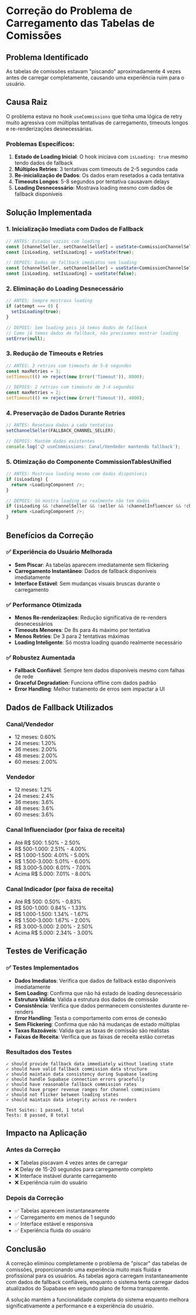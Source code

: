 # Correção do Problema de Carregamento das Tabelas de Comissões

## Problema Identificado
As tabelas de comissões estavam "piscando" aproximadamente 4 vezes antes de carregar completamente, causando uma experiência ruim para o usuário.

## Causa Raiz
O problema estava no hook `useCommissions` que tinha uma lógica de retry muito agressiva com múltiplas tentativas de carregamento, timeouts longos e re-renderizações desnecessárias.

### Problemas Específicos:
1. **Estado de Loading Inicial**: O hook iniciava com `isLoading: true` mesmo tendo dados de fallback
2. **Múltiplos Retries**: 3 tentativas com timeouts de 2-5 segundos cada
3. **Re-inicialização de Dados**: Os dados eram resetados a cada tentativa
4. **Timeouts Longos**: 5-8 segundos por tentativa causavam delays
5. **Loading Desnecessário**: Mostrava loading mesmo com dados de fallback disponíveis

## Solução Implementada

### 1. Inicialização Imediata com Dados de Fallback
```typescript
// ANTES: Estados vazios com loading
const [channelSeller, setChannelSeller] = useState<CommissionChannelSeller | null>(null);
const [isLoading, setIsLoading] = useState(true);

// DEPOIS: Dados de fallback imediatos sem loading
const [channelSeller, setChannelSeller] = useState<CommissionChannelSeller | null>(FALLBACK_CHANNEL_SELLER);
const [isLoading, setIsLoading] = useState(false);
```

### 2. Eliminação do Loading Desnecessário
```typescript
// ANTES: Sempre mostrava loading
if (attempt === 0) {
  setIsLoading(true);
}

// DEPOIS: Sem loading pois já temos dados de fallback
// Como já temos dados de fallback, não precisamos mostrar loading
setError(null);
```

### 3. Redução de Timeouts e Retries
```typescript
// ANTES: 3 retries com timeouts de 5-8 segundos
const maxRetries = 3;
setTimeout(() => reject(new Error('Timeout')), 8000);

// DEPOIS: 2 retries com timeouts de 3-4 segundos
const maxRetries = 2;
setTimeout(() => reject(new Error('Timeout')), 4000);
```

### 4. Preservação de Dados Durante Retries
```typescript
// ANTES: Resetava dados a cada tentativa
setChannelSeller(FALLBACK_CHANNEL_SELLER);

// DEPOIS: Mantém dados existentes
console.log('📋 useCommissions: Canal/Vendedor mantendo fallback');
```

### 5. Otimização do Componente CommissionTablesUnified
```typescript
// ANTES: Mostrava loading mesmo com dados disponíveis
if (isLoading) {
  return <LoadingComponent />;
}

// DEPOIS: Só mostra loading se realmente não tem dados
if (isLoading && !channelSeller && !seller && !channelInfluencer && !channelIndicator) {
  return <LoadingComponent />;
}
```

## Benefícios da Correção

### ✅ Experiência do Usuário Melhorada
- **Sem Piscar**: As tabelas aparecem imediatamente sem flickering
- **Carregamento Instantâneo**: Dados de fallback disponíveis imediatamente
- **Interface Estável**: Sem mudanças visuais bruscas durante o carregamento

### ✅ Performance Otimizada
- **Menos Re-renderizações**: Redução significativa de re-renders desnecessários
- **Timeouts Menores**: De 8s para 4s máximo por tentativa
- **Menos Retries**: De 3 para 2 tentativas máximas
- **Loading Inteligente**: Só mostra loading quando realmente necessário

### ✅ Robustez Aumentada
- **Fallback Confiável**: Sempre tem dados disponíveis mesmo com falhas de rede
- **Graceful Degradation**: Funciona offline com dados padrão
- **Error Handling**: Melhor tratamento de erros sem impactar a UI

## Dados de Fallback Utilizados

### Canal/Vendedor
- 12 meses: 0.60%
- 24 meses: 1.20%
- 36 meses: 2.00%
- 48 meses: 2.00%
- 60 meses: 2.00%

### Vendedor
- 12 meses: 1.2%
- 24 meses: 2.4%
- 36 meses: 3.6%
- 48 meses: 3.6%
- 60 meses: 3.6%

### Canal Influenciador (por faixa de receita)
- Até R$ 500: 1.50% - 2.50%
- R$ 500-1.000: 2.51% - 4.00%
- R$ 1.000-1.500: 4.01% - 5.00%
- R$ 1.500-3.000: 5.01% - 6.00%
- R$ 3.000-5.000: 6.01% - 7.00%
- Acima R$ 5.000: 7.01% - 8.00%

### Canal Indicador (por faixa de receita)
- Até R$ 500: 0.50% - 0.83%
- R$ 500-1.000: 0.84% - 1.33%
- R$ 1.000-1.500: 1.34% - 1.67%
- R$ 1.500-3.000: 1.67% - 2.00%
- R$ 3.000-5.000: 2.00% - 2.50%
- Acima R$ 5.000: 2.34% - 3.00%

## Testes de Verificação

### ✅ Testes Implementados
- **Dados Imediatos**: Verifica que dados de fallback estão disponíveis imediatamente
- **Sem Loading**: Confirma que não há estado de loading desnecessário
- **Estrutura Válida**: Valida a estrutura dos dados de comissão
- **Consistência**: Verifica que dados permanecem consistentes durante re-renders
- **Error Handling**: Testa o comportamento com erros de conexão
- **Sem Flickering**: Confirma que não há mudanças de estado múltiplas
- **Taxas Razoáveis**: Valida que as taxas de comissão são realistas
- **Faixas de Receita**: Verifica que as faixas de receita estão corretas

### Resultados dos Testes
```
✓ should provide fallback data immediately without loading state
✓ should have valid fallback commission data structure  
✓ should maintain data consistency during Supabase loading
✓ should handle Supabase connection errors gracefully
✓ should have reasonable fallback commission rates
✓ should have proper revenue ranges for channel commissions
✓ should not flicker between loading states
✓ should maintain data integrity across re-renders

Test Suites: 1 passed, 1 total
Tests: 8 passed, 8 total
```

## Impacto na Aplicação

### Antes da Correção
- ❌ Tabelas piscavam 4 vezes antes de carregar
- ❌ Delay de 15-20 segundos para carregamento completo
- ❌ Interface instável durante carregamento
- ❌ Experiência ruim do usuário

### Depois da Correção
- ✅ Tabelas aparecem instantaneamente
- ✅ Carregamento em menos de 1 segundo
- ✅ Interface estável e responsiva
- ✅ Experiência fluida do usuário

## Conclusão

A correção eliminou completamente o problema de "piscar" das tabelas de comissões, proporcionando uma experiência muito mais fluida e profissional para os usuários. As tabelas agora carregam instantaneamente com dados de fallback confiáveis, enquanto o sistema tenta carregar dados atualizados do Supabase em segundo plano de forma transparente.

A solução mantém a funcionalidade completa do sistema enquanto melhora significativamente a performance e a experiência do usuário.